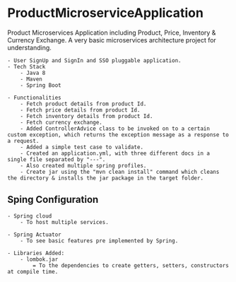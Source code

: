 # ProductMicroserviceApplication
Product Microservices Application including Product, Price, Inventory & Currency Exchange.
A very basic microservices architecture project for understanding.

	- User SignUp and SignIn and SSO pluggable application.
	- Tech Stack
		- Java 8
		- Maven
		- Spring Boot
		
	- Functionalities
		- Fetch product details from product Id.
		- Fetch price details from product Id.
		- Fetch inventory details from product Id.
		- Fetch currency exchange.
		- Added ControllerAdvice class to be invoked on to a certain custom exception, which returns the exception message as a response to a request.
		- Added a simple test case to validate.
		- Created an application.yml, with three different docs in a single file separated by "---".
		- Also created multiple spring profiles.
		- Create jar using the "mvn clean install" command which cleans the directory & installs the jar package in the target folder.
		
		
## Sping Configuration

	- Spring cloud
		- To host multiple services.
	
	- Spring Actuator
		- To see basic features pre implemented by Spring.
	
	- Libraries Added:
		- lombok.jar 
			= To the dependencies to create getters, setters, constructors at compile time.
